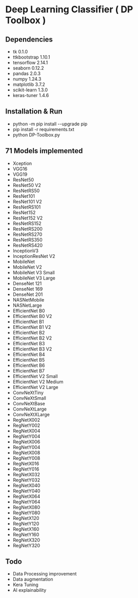 # Deep Learning Classifier ( DP Toolbox )

## Dependencies

 - tk 0.1.0
 - ttkbootstrap 1.10.1 
 - tensorflow 2.14.1
 - seaborn 0.12.2
 - pandas 2.0.3
 - numpy 1.24.3
 - matplotlib 3.7.2
 - scikit-learn 1.3.0
 - keras-tuner 1.4.6

## Installation & Run

- python -m pip install --upgrade pip
- pip install -r requirements.txt
- python DP-Toolbox.py

## 71 Models implemented

- Xception
- VGG16
- VGG19
- ResNet50
- ResNet50 V2
- ResNetRS50
- ResNet101
- ResNet101 V2
- ResNetRS101
- ResNet152
- ResNet152 V2
- ResNetRS152
- ResNetRS200
- ResNetRS270
- ResNetRS350
- ResNetRS420
- InceptionV3
- InceptionResNet V2
- MobileNet
- MobileNet V2
- MobileNet V3 Small
- MobileNet V3 Large
- DenseNet 121
- DenseNet 169
- DenseNet 201
- NASNetMobile
- NASNetLarge
- EfficientNet B0
- EfficientNet B0 V2
- EfficientNet B1
- EfficientNet B1 V2
- EfficientNet B2
- EfficientNet B2 V2
- EfficientNet B3
- EfficientNet B3 V2
- EfficientNet B4
- EfficientNet B5
- EfficientNet B6
- EfficientNet B7
- EfficientNet V2 Small
- EfficientNet V2 Medium
- EfficientNet V2 Large
- ConvNeXtTiny
- ConvNeXtSmall
- ConvNeXtBase
- ConvNeXtLarge
- ConvNeXtXLarge
- RegNetX002
- RegNetY002
- RegNetX004
- RegNetY004
- RegNetX006
- RegNetY004
- RegNetX008
- RegNetY008
- RegNetX016
- RegNetY016
- RegNetX032
- RegNetY032
- RegNetX040
- RegNetY040
- RegNetX064
- RegNetY064
- RegNetX080
- RegNetY080
- RegNetX120
- RegNetY120
- RegNetX160
- RegNetY160
- RegNetX320
- RegNetY320 

## Todo

- Data Processing improvement
- Data augmentation
- Kera Tuning
- AI explainability

